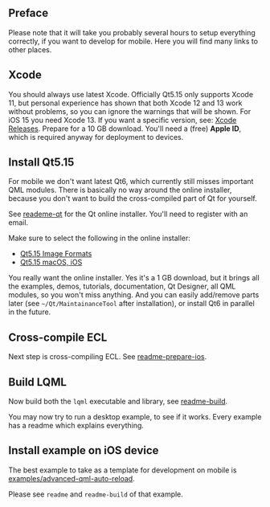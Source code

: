 
Preface
-------

Please note that it will take you probably several hours to setup everything
correctly, if you want to develop for mobile. Here you will find many links to
other places.


Xcode
-----

You should always use latest Xcode. Officially Qt5.15 only supports Xcode 11,
but personal experience has shown that both Xcode 12 and 13 work without
problems, so you can ignore the warnings that will be shown. For iOS 15 you
need Xcode 13. If you want a specific version, see:
[Xcode Releases](https://xcodereleases.com). Prepare for a 10 GB download.
You'll need a (free) **Apple ID**, which is required anyway for deployment to
devices.


Install Qt5.15
--------------

For mobile we don't want latest Qt6, which currently still misses important QML
modules. There is basically no way around the online installer, because you
don't want to build the cross-compiled part of Qt for yourself.

See [reademe-qt](readme-qt.md) for the Qt online installer. You'll need to
register with an email.

Make sure to select the following in the online installer:

* [Qt5.15 Image Formats](doc/img/qt-image-formats.png)
* [Qt5.15 macOS, iOS](doc/img/qt-macos-ios.png)

You really want the online installer. Yes it's a 1 GB download, but it brings
all the examples, demos, tutorials, documentation, Qt Designer, all QML
modules, so you won't miss anything. And you can easily add/remove parts later
(see `~/Qt/MaintainanceTool` after installation), or install Qt6 in parallel in
the future.


Cross-compile ECL
-----------------

Next step is cross-compiling ECL. See
[readme-prepare-ios](readme-prepare-ios.md).


Build LQML
----------

Now build both the `lqml` executable and library, see
[readme-build](readme-build.md).

You may now try to run a desktop example, to see if it works. Every example has
a readme which explains everything.


Install example on iOS device
-----------------------------

The best example to take as a template for development on mobile is
[examples/advanced-qml-auto-reload](examples/advanced-qml-auto-reload).

Please see `readme` and `readme-build` of that example.
